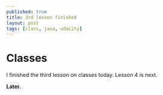 ```yaml
---
published: true
title: 3rd lesson finished
layout: post
tags: [class, java, udacity]
---
```

<h1>Classes</h1>

I finished the third lesson on classes today. Lesson 4 is next.

**Later.**
